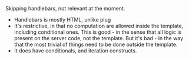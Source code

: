 Skipping handlebars, not relevant at the moment.
- Handlebars is mostly HTML, unlike plug
- It's restrictive, in that no computation are allowed inside the template, including conditional ones. This is good - in the sense that all logic is present on the server code, not the template. But it's bad - in the way that the most trivial of things need to be done outside the template.
- It does have conditionals, and iteration constructs.